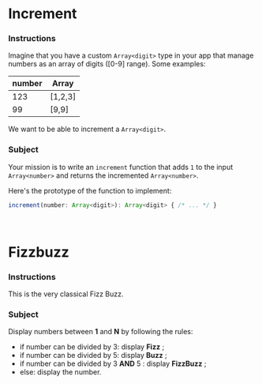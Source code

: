 # Increment

### Instructions

Imagine that you have a custom `Array<digit>` type in your app that manage numbers as an array of digits ([0-9] range). 
Some examples:

| number | Array<digit>  |
| ------ | ------------- |
| 123    | [1,2,3]       |
| 99     | [9,9]         |

We want to be able to increment a `Array<digit>`.

### Subject

Your mission is to write an `increment` function that adds `1` to the input `Array<number>` and returns the incremented `Array<number>`.

Here's the prototype of the function to implement:

```typescript
increment(number: Array<digit>): Array<digit> { /* ... */ }
```
  
 </br>
  
# Fizzbuzz

### Instructions

This is the very classical Fizz Buzz.

### Subject

Display numbers between **1** and **N** by following the rules:

- if number can be divided by 3: display **Fizz** ;
- if number can be divided by 5: display **Buzz** ;
- if number can be divided by 3 **AND** 5 : display **FizzBuzz** ;
- else: display the number.
